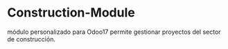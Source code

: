 # Construction-Module
módulo personalizado para Odoo17 permite gestionar proyectos del sector de construcción.
